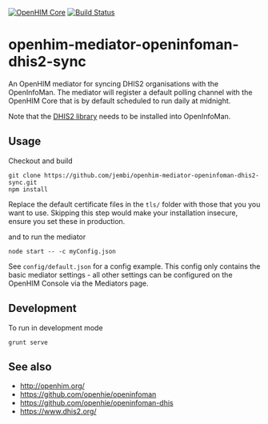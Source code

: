 [![OpenHIM Core](https://img.shields.io/badge/openhim--core-1.4%2B-brightgreen.svg)](http://openhim.readthedocs.org/en/latest/user-guide/versioning.html) [![Build Status](https://travis-ci.org/jembi/openhim-mediator-openinfoman-dhis2-sync.svg?branch=master)](https://travis-ci.org/jembi/openhim-mediator-openinfoman-dhis2-sync)

# openhim-mediator-openinfoman-dhis2-sync
An OpenHIM mediator for syncing DHIS2 organisations with the OpenInfoMan. The mediator will register a default polling channel with the OpenHIM Core that is by default scheduled to run daily at midnight.

Note that the [DHIS2 library](https://github.com/openhie/openinfoman-dhis) needs to be installed into OpenInfoMan.

## Usage
Checkout and build
```
git clone https://github.com/jembi/openhim-mediator-openinfoman-dhis2-sync.git
npm install
```

Replace the default certificate files in the `tls/` folder with those that you you want to use. Skipping this step would make your installation insecure, ensure you set these in production.

and to run the mediator
```
node start -- -c myConfig.json
```

See `config/default.json` for a config example. This config only contains the basic mediator settings - all other settings can be configured on the OpenHIM Console via the Mediators page.

## Development
To run in development mode
```
grunt serve
```

## See also
* http://openhim.org/
* https://github.com/openhie/openinfoman
* https://github.com/openhie/openinfoman-dhis
* https://www.dhis2.org/
